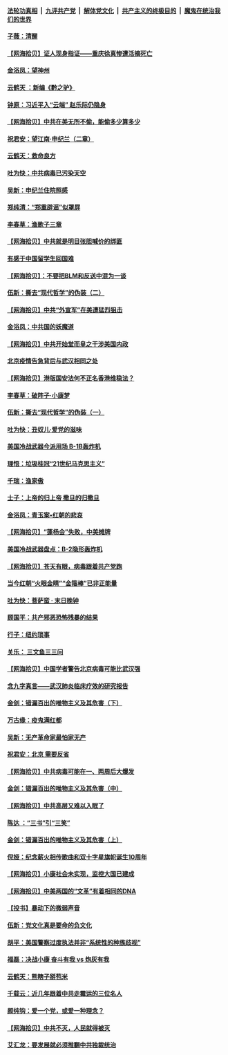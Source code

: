 ####  [法轮功真相](../../../../basic/blob/master/README.md?t=06291202) &nbsp;|&nbsp; [九评共产党](../../../../9ping.md/blob/master/README.md?t=06291202) &nbsp;|&nbsp; [解体党文化](../../../../jtdwh.md/blob/master/README.md?t=06291202)  &nbsp;|&nbsp; [共产主义的终极目的](../../../../gczydzjmd.md/blob/master/README.md?t=06291202) &nbsp;|&nbsp; [魔鬼在统治我们的世界](../../../../mgztzwmdsj.md/blob/master/README.md?t=06291202) 

#### [子薇：清醒](../pages/nsc993/n12218396.md?t=06291202) 

#### [【网海拾贝】证人现身指证——重庆徐真惨遭活摘死亡](../pages/nsc993/n12218278.md?t=06291202) 

#### [金浴凤：望神州](../pages/nsc993/n12218049.md?t=06291202) 

#### [云鹤天 ：新编《黔之驴》](../pages/nsc993/n12218038.md?t=06291202) 

#### [钟原：习近平入“云端” 赵乐际仍隐身](../pages/nsc993/n12217720.md?t=06291202) 

#### [【网海拾贝】中共在美无所不偷，能偷多少算多少](../pages/nsc993/n12216875.md?t=06291202) 

#### [祝君安：望江南·申纪兰（二章）](../pages/nsc993/n12216556.md?t=06291202) 

#### [云鹤天：救命良方](../pages/nsc993/n12216543.md?t=06291202) 

#### [吐为快：中共病毒已污染天空](../pages/nsc993/n12215786.md?t=06291202) 

#### [吴新：申纪兰住院照感](../pages/nsc993/n12215730.md?t=06291202) 

#### [郑纯清：“郑重辟谣”似罩屏](../pages/nsc993/n12215700.md?t=06291202) 

#### [李春草：渔歌子三章](../pages/nsc993/n12215653.md?t=06291202) 

#### [【网海拾贝】中共就是明目张胆喊价的绑匪](../pages/nsc993/n12215381.md?t=06291202) 

#### [有感于中国留学生回国难](../pages/nsc993/n12212960.md?t=06291202) 

#### [【网海拾贝】：不要把BLM和反送中混为一谈](../pages/nsc993/n12213076.md?t=06291202) 

#### [伍新：撕去“现代哲学”的伪装（二）](../pages/nsc993/n12211310.md?t=06291202) 

#### [【网海拾贝】中共“外宣军”在美遭猛烈狙击](../pages/nsc993/n12211190.md?t=06291202) 

#### [金浴凤：中共国的妖魔道](../pages/nsc993/n12208163.md?t=06291202) 

#### [【网海拾贝】中共开始堂而皇之干涉美国内政](../pages/nsc993/n12205646.md?t=06291202) 

#### [北京疫情告急背后与武汉相同之处](../pages/nsc993/n12201610.md?t=06291202) 

#### [【网海拾贝】港版国安法何不正名香港维稳法？](../pages/nsc993/n12203675.md?t=06291202) 

#### [李春草：破阵子·小康梦](../pages/nsc993/n12202996.md?t=06291202) 

#### [伍新：撕去“现代哲学”的伪装（一）](../pages/nsc993/n12202666.md?t=06291202) 

#### [吐为快：丑奴儿·爱党的滋味](../pages/nsc993/n12202630.md?t=06291202) 

#### [美国冷战武器今派用场 B-1B轰炸机](../pages/nsc993/n12202368.md?t=06291202) 

#### [理悟：垃圾桂冠“21世纪马克思主义”](../pages/nsc993/n12201220.md?t=06291202) 

#### [千瑞：渔家傲](../pages/nsc993/n12201174.md?t=06291202) 

#### [士子：上帝的归上帝 撒旦的归撒旦](../pages/nsc993/n12199902.md?t=06291202) 

#### [金浴凤：青玉案•红朝的悲哀](../pages/nsc993/n12199650.md?t=06291202) 

#### [【网海拾贝】“蓬杨会”失败，中美摊牌](../pages/nsc993/n12199598.md?t=06291202) 

#### [美国冷战武器盘点：B-2隐形轰炸机](../pages/nsc993/n12199226.md?t=06291202) 

#### [【网海拾贝】苍天有眼，病毒跟着共产党跑](../pages/nsc993/n12197648.md?t=06291202) 

#### [当今红朝“火眼金睛”“金箍棒”已非正能量](../pages/nsc993/n12196834.md?t=06291202) 

#### [吐为快：菩萨蛮 · 末日晚钟](../pages/nsc993/n12196689.md?t=06291202) 

#### [顾国平：共产邪恶恐怖残暴的结果](../pages/nsc993/n12195238.md?t=06291202) 

#### [行子：纽约琐事](../pages/nsc993/n12194752.md?t=06291202) 

#### [关乐： 三文鱼三三问](../pages/nsc993/n12194626.md?t=06291202) 

#### [【网海拾贝】中国学者警告北京病毒可能比武汉强](../pages/nsc993/n12193964.md?t=06291202) 

#### [念九字真言——武汉肺炎临床疗效的研究报告](../pages/nsc993/n12190804.md?t=06291202) 

#### [金剑：错漏百出的唯物主义及其危害（下）](../pages/nsc993/n12191909.md?t=06291202) 

#### [万古缘：疫鬼满红都](../pages/nsc993/n12191847.md?t=06291202) 

#### [吴新：无产革命家最怕家无产](../pages/nsc993/n12191806.md?t=06291202) 

#### [祝君安：北京 需要反省](../pages/nsc993/n12191766.md?t=06291202) 

#### [【网海拾贝】中共病毒可能在一、两周后大爆发](../pages/nsc993/n12190517.md?t=06291202) 

#### [金剑：错漏百出的唯物主义及其危害（中）](../pages/nsc993/n12188778.md?t=06291202) 

#### [【网海拾贝】中共高层又难以入眠了](../pages/nsc993/n12188425.md?t=06291202) 

#### [陈达 ：“三书”引“三笑”](../pages/nsc993/n12187929.md?t=06291202) 

#### [金剑：错漏百出的唯物主义及其危害（上）](../pages/nsc993/n12186502.md?t=06291202) 

#### [倪娅：纪念薪火相传歌曲和双十字星旗帜诞生10周年](../pages/nsc993/n12186439.md?t=06291202) 

#### [【网海拾贝】小康社会未实现，监控大国已建成](../pages/nsc993/n12185468.md?t=06291202) 

#### [【网海拾贝】中美两国的“文革”有着相同的DNA](../pages/nsc993/n12184487.md?t=06291202) 

#### [【投书】暴动下的微弱声音](../pages/nsc993/n12183493.md?t=06291202) 

#### [伍新：党文化真是要命的负文化](../pages/nsc993/n12182742.md?t=06291202) 

#### [胡平：美国警察过度执法并非“系统性的种族歧视”](../pages/nsc993/n12182713.md?t=06291202) 

#### [福磊：决战小康 奋斗有我 vs 炮灰有我](../pages/nsc993/n12182693.md?t=06291202) 

#### [云鹤天：熊瞎子掰苞米](../pages/nsc993/n12182680.md?t=06291202) 

#### [千载云：近几年跟着中共走霉运的三位名人](../pages/nsc993/n12182649.md?t=06291202) 

#### [颜纯钩：爱一个党，或爱一种理念？](../pages/nsc993/n12182640.md?t=06291202) 

#### [【网海拾贝】中共不灭，人民就得被灭](../pages/nsc993/n12180698.md?t=06291202) 

#### [艾汇龙：要发展就必须推翻中共独裁统治](../pages/nsc993/n12180647.md?t=06291202) 

